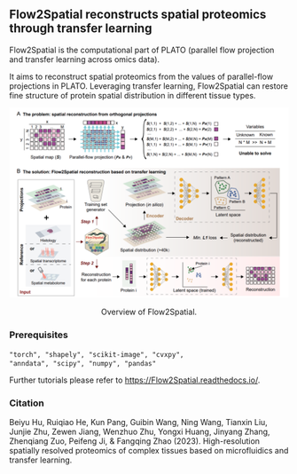 ## Flow2Spatial reconstructs spatial proteomics through transfer learning 

Flow2Spatial is the computational part of PLATO (parallel flow projection and transfer learning across omics data). 

It aims to reconstruct spatial proteomics from the values of parallel-flow projections in PLATO. Leveraging transfer learning, Flow2Spatial can restore fine structure of protein spatial distribution in different tissue types. 


<p align="center">
  <img src='./docs/Flow2Spatial.png'>
</p>
<p align="center">
  Overview of Flow2Spatial.
</p>

### Prerequisites 
    "torch", "shapely", "scikit-image", "cvxpy", 
    "anndata", "scipy", "numpy", "pandas"

Further tutorials please refer to  https://Flow2Spatial.readthedocs.io/. 

### Citation 

Beiyu Hu, Ruiqiao He, Kun Pang, Guibin Wang, Ning Wang, Tianxin Liu, Junjie Zhu, Zewen Jiang, Wenzhuo Zhu, Yongxi Huang, Jinyang Zhang, Zhenqiang Zuo, Peifeng Ji, & Fangqing Zhao (2023). High-resolution spatially resolved proteomics of complex tissues based on microfluidics and transfer learning. 

